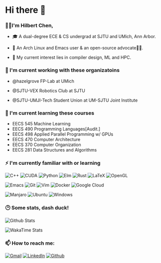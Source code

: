 <h1>Hi there 👋</h1>

<h3>👨‍🎓I'm Hilbert Chen,</h3>

* 🎓 A dual-degree ECE & CS undergrad at SJTU and UMich, Ann Arbor.

* 🔮 An Arch Linux and Emacs user & an open-source advocate🙋‍♂️.

* 🥰 My current interest lies in compiler design, ML and HPC.

<h3>🏢 I'm current working with these organizatoins</h3>

* @hazelgrove FP-Lab at UMich 

* @SJTU-VEX Robotics Club at SJTU

* @SJTU-UMJI-Tech Student Union at UM-SJTU Joint Institute

<h3>🌱 I'm current learning these courses</h3>

* EECS 545 Machine Learning
* EECS 490 Programming Languages[Audit.]
* EECS 498 Applied Parallel Programming w/ GPUs
* EECS 470 Computer Architecture
* EECS 370 Computer Organization
* EECS 281 Data Structures and Algorithms
  
<h3>⚡ I'm currently familiar with or learning</h3>

![C++](https://img.shields.io/badge/-C%2B%2B-00599C?style=for-the-badge&logo=c%2B%2B&logoColor=white)
![CUDA](https://img.shields.io/badge/cuda-%2376B900.svg?style=for-the-badge&logo=nVIDIA&logoColor=white)
![Python](https://img.shields.io/badge/-Python-3776AB?style=for-the-badge&logo=Python&logoColor=white)
![Elm](https://img.shields.io/badge/Elm-60B5CC?style=for-the-badge&logo=elm&logoColor=white)
![Rust](https://img.shields.io/badge/rust-%23000000.svg?style=for-the-badge&logo=rust&logoColor=white)
![LaTeX](https://img.shields.io/badge/latex-%23008080.svg?style=for-the-badge&logo=latex&logoColor=white)
![OpenGL](https://img.shields.io/badge/OpenGL-%23FFFFFF.svg?style=for-the-badge&logo=opengl)

![Emacs](https://img.shields.io/badge/Emacs-%237F5AB6.svg?&style=for-the-badge&logo=gnu-emacs&logoColor=white)
![Git](https://img.shields.io/badge/-Git-F05032?style=for-the-badge&logo=git&logoColor=white)
![Vim](https://img.shields.io/badge/VIM-%2311AB00.svg?style=for-the-badge&logo=vim&logoColor=white)
![Docker](https://img.shields.io/badge/-Docker-46a2f1?style=for-the-badge&logo=docker&logoColor=white)
![Google Cloud](https://img.shields.io/badge/-GCP-1a73e8?style=for-the-badge&logo=google-cloud&logoColor=white)


![Manjaro](https://img.shields.io/badge/Manjaro-35BF5C?style=for-the-badge&logo=Manjaro&logoColor=white)
![Ubuntu](https://img.shields.io/badge/Ubuntu-E95420?style=for-the-badge&logo=ubuntu&logoColor=white)
![Windows](https://img.shields.io/badge/Windows-0078D6?style=for-the-badge&logo=windows&logoColor=white)


<h3>🕑 Some stats, dash duck!</h3>

![Github Stats](https://github-readme-stats.vercel.app/api?username=Hilbert-Yaa&count_private=true&show_icons=true&include_all_commits=true&&hide=issues,stars&hide_border=false&line_height=30)

![WakaTime Stats](https://github-readme-stats-peach-two.vercel.app/api/wakatime?username=Hilbert&hide=JSON,Makefile,Shell&langs_count=7)


<h3>📫 How to reach me:</h3>
<p>
  <a href="cyaa@umich.edu" target="_blank"><img alt="Gmail" src="https://img.shields.io/badge/mail-red?&style=for-the-badge&logo=google&logoColor=white" /></a> 
  <a href="https://www.linkedin.com/in/hilbert-chen/" target="_blank"><img alt="LinkedIn" src="https://img.shields.io/badge/linkedIn-%230077B5.svg?&style=for-the-badge&logo=linkedin&logoColor=white" /></a>
  <a href="https://github.com/Hilbert-Yaa" target="_blank"><img alt="Github" src="https://img.shields.io/badge/GitHub-%2312100E.svg?&style=for-the-badge&logo=Github&logoColor=white" /></a> 
</p>
